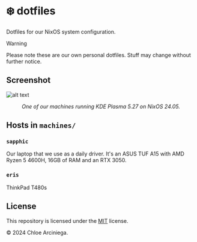 # ❄️ dotfiles
Dotfiles for our NixOS system configuration.

> [!WARNING]  
> Please note these are our own personal dotfiles. Stuff may change without further notice.

## Screenshot
![alt text][screenshot]
<p style="text-align:center;font-style:italic">One of our machines running KDE Plasma 5.27 on NixOS 24.05.</p>

## Hosts in `machines/`

### `sapphic`
Our laptop that we use as a daily driver. It's an ASUS TUF A15 with AMD Ryzen 5 4600H, 16GB of RAM and an RTX 3050.

### `eris`
ThinkPad T480s

## License
This repository is licensed under the [MIT][license] license.

© 2024 Chloe Arciniega.

[license]: /LICENSE
[screenshot]: https://i.solstice.tf/file/2024/03/image_2024-03-15_03-53-39.png "Our laptop running KDE Plasma 5.27 on NixOS 24.05. It's currently displaying the hyfetch command."
